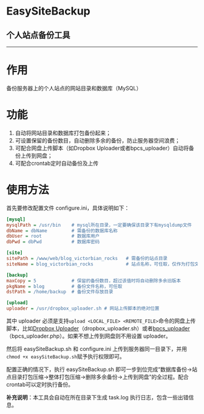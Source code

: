 ﻿# EasySiteBackup
## 个人站点备份工具

---
# 作用
备份服务器上的个人站点的网站目录和数据库（MySQL）

# 功能
1. 自动将网站目录和数据库打包备份起来；
2. 可设置保留的备份数目，自动删除多余的备份，防止服务器空间浪费；
3. 可配合网盘上传脚本（如Dropbox Uploader或者bpcs_uploader）自动将备份上传到网盘；
4. 可配合crontab定时自动备份及上传

# 使用方法
首先要修改配置文件 configure.ini，具体说明如下：
```ini
[mysql]
mysqlPath = /usr/bin    # mysql所在目录，一定要确保该目录下有mysqldump文件
dbName = dbName         # 需备份的数据库名称
dbUser = root           # 数据库用户
dbPwd = dbPwd           # 数据库密码

[site]
sitePath = /www/web/blog_victorbian_rocks   # 需备份的站点目录
siteName = blog_victorbian_rocks            # 站点名称，可任取，仅作为打包文件名

[backup]
maxCopy = 5             # 保留的备份数目，超过该值时将自动删除多余旧版本
pkgName = blog          # 备份文件名称，可任取
dstPath = /home/backup  # 备份文件存放目录

[upload]
uploader = /usr/dropbox_uploader.sh # 网站上传脚本的绝对位置
```
其中 uploader 必须是支持```upload <LOCAL_FILE> <REMOTE_FILE>```命令的网盘上传脚本，比如[Dropbox Uploader][1]（dropbox_uploader.sh）或者[bpcs_uploader][2]（bpcs_uploader.php）。如果不想上传到网盘则不用设置 uploader。

然后将 easySiteBackup.sh 和 configure.ini 上传到服务器同一目录下，并用```chmod +x easySiteBackup.sh```赋予执行权限即可。

配置正确的情况下，执行 easySiteBackup.sh 即可一步到位完成“数据库备份->站点目录打包压缩->整体打包压缩->删除多余备份->上传到网盘”的全过程。配合crontab可以定时执行备份。

**补充说明**：本工具会自动在所在目录下生成 task.log 执行日志，包含一些出错信息。


  [1]: https://github.com/andreafabrizi/Dropbox-Uploader "Dropbox Uploader"
  [2]: https://github.com/oott123/bpcs_uploader "bpcs_uploader"